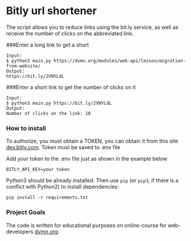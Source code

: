 # Bitly url shortener

The script allows you to reduce links using the bit.ly service, as well as receive the number of clicks on the abbreviated link.

###Enter a long link to get a short

```
Input:
$ python3 main.py https://dvmn.org/modules/web-api/lesson/migration-from-website/
Output:
https://bit.ly/2VNYLdL
```
###Enter a short link to get the number of clicks on it

```
Input:
$ python3 main.py https://bit.ly/2VNYLdL
Output:
Number of clicks on the link: 10
```

### How to install

To authorize, you must obtain a TOKEN, you can obtain it from this site [dev.bitly.com](https://dev.bitly.com/api-reference). Token must be saved to .env file

Add your token to the .env  file just as shown in the example below
```
BITLY_API_KEY=your token
```



Python3 should be already installed. 
Then use `pip` (or `pip3`, if there is a conflict with Python2) to install dependencies:
```
pip install -r requirements.txt
```

### Project Goals

The code is written for educational purposes on online-course for web-developers [dvmn.org](https://dvmn.org/).